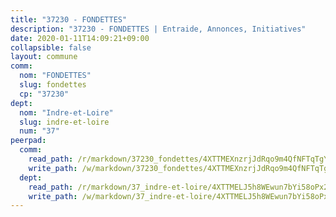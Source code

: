 ```yaml
---
title: "37230 - FONDETTES"
description: "37230 - FONDETTES | Entraide, Annonces, Initiatives"
date: 2020-01-11T14:09:21+09:00
collapsible: false
layout: commune
comm:
  nom: "FONDETTES"
  slug: fondettes
  cp: "37230"
dept:
  nom: "Indre-et-Loire"
  slug: indre-et-loire
  num: "37"
peerpad:
  comm:
    read_path: /r/markdown/37230_fondettes/4XTTMEXnzrjJdRqo9m4QfNFTqTgYi5J9w6PgT7uomLkPFoguz
    write_path: /w/markdown/37230_fondettes/4XTTMEXnzrjJdRqo9m4QfNFTqTgYi5J9w6PgT7uomLkPFoguz-K3TgUpft7tEb6D4fY3FeFVdbQkAT91nwBx77naeG9rSrj7E2prwgfPuzd4GdnZ6wgcAaMqAx9Mm6eATeSS8KbRCuE813aAPEbvePkDqMoRWYbH8pH4tSugKjuttpRXNR1gv7KbpG
  dept:
    read_path: /r/markdown/37_indre-et-loire/4XTTMELJ5h8WEwun7bYi58oPx2UUhAuVMWiRXnG3JKD6HCBSC
    write_path: /w/markdown/37_indre-et-loire/4XTTMELJ5h8WEwun7bYi58oPx2UUhAuVMWiRXnG3JKD6HCBSC-K3TgUE1Xc5kEfjxrpmzZiy65roucaprgS7x3hGvFuz61DP9skMaVe34nfPLnaT67YAQv9neEJ5R82kUU8emmmxqwvtD26ayPhPXJErxWUtb2ozxcDD3EtUckqeZpufwwn2Gsbjsi
---
```


